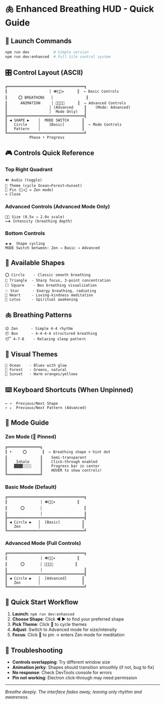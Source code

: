 # 🫁 Enhanced Breathing HUD - Quick Guide

## 🚀 Launch Commands
```bash
npm run dev           # Simple version
npm run dev:enhanced  # Full tile control system
```

## 🎛️ Control Layout (ASCII)

```
╔═══════════════════════════════════╗
║                   │ 🔊🎨📌✕      ║  ← Basic Controls
║     ⭕ BREATHING   │               ║
║      ANIMATION     │ 🔽🔼➖➕      ║  ← Advanced Controls
║                   │ (Advanced     ║    (Mode: Advanced)
║                   │  Mode Only)   ║
╠═══════════════════════════════════╣
║ ◀ SHAPE ▶    │  MODE SWITCH      ║
║   Circle     │    [Basic]        ║  ← Mode Controls
║   Pattern    │                   ║
╚═══════════════════════════════════╝
           Phase • Progress
```

## 🎮 Controls Quick Reference

### **Top Right Quadrant**
```
🔊 Audio (toggle)
🎨 Theme (cycle Ocean→Forest→Sunset)  
📌 Pin (📌→📍 = Zen mode)
✕ Close
```

### **Advanced Controls (Advanced Mode Only)**
```
🔽🔼 Size (0.5x → 2.0x scale)
➖➕ Intensity (breathing depth)
```

### **Bottom Controls**
```
◀ ▶  Shape cycling
MODE Switch between: Zen → Basic → Advanced
```

## 🌟 Available Shapes
```
⭕ Circle    - Classic smooth breathing
🔺 Triangle  - Sharp focus, 3-point concentration  
⬜ Square    - Box breathing visualization
✨ Star      - Energy breathing, radiating
💖 Heart     - Loving-kindness meditation
🪷 Lotus     - Spiritual awakening
```

## 🫁 Breathing Patterns
```
😌 Zen      - Simple 4-4 rhythm
📦 Box      - 4-4-4-4 structured breathing  
😴 4-7-8    - Relaxing sleep pattern
```

## 🎨 Visual Themes
```
🌊 Ocean    - Blues with glow
🌲 Forest   - Greens, natural
🌅 Sunset   - Warm oranges/yellows
```

## ⌨️ Keyboard Shortcuts (When Unpinned)
```
← →  Previous/Next Shape
↑ ↓  Previous/Next Pattern (Advanced)
```

## 🧘 Mode Guide

### **Zen Mode** (📍 Pinned)
```
╔═══════════════╗
║ •     ⭕       ║  ← Breathing shape + hint dot
║               ║    Semi-transparent
║    Inhale     ║    Click-through enabled
║   ▓▓▓▓░░░░    ║    Progress bar in center
║               ║    HOVER to show controls!
╚═══════════════╝
```

### **Basic Mode** (Default)
```
╔═══════════════════════════════════╗
║               │ 🔊🎨📌✕          ║
║      ⭕       │                   ║
║               │                   ║
╠═══════════════════════════════════╣
║ ◀ Circle ▶   │  [Basic]          ║
║   Zen        │                   ║
╚═══════════════════════════════════╝
```

### **Advanced Mode** (Full Controls)
```
╔═══════════════════════════════════╗
║               │ 🔊🎨📌✕          ║
║      ⭕       │ 🔽🔼➖➕          ║
║               │                   ║
╠═══════════════════════════════════╣
║ ◀ Circle ▶   │  [Advanced]       ║
║   Zen        │                   ║
╚═══════════════════════════════════╝
```

## 🎯 Quick Start Workflow

1. **Launch**: `npm run dev:enhanced`
2. **Choose Shape**: Click ◀ ▶ to find your preferred shape
3. **Pick Theme**: Click 🎨 to cycle themes  
4. **Adjust**: Switch to Advanced mode for size/intensity
5. **Focus**: Click 📌 to pin → enters Zen mode for meditation

## 🔧 Troubleshooting

- **Controls overlapping**: Try different window size
- **Animation jerky**: Shapes should transition smoothly (if not, bug to fix)
- **No response**: Check DevTools console for errors
- **Pin not working**: Electron click-through may need permission

---
*Breathe deeply. The interface fades away, leaving only rhythm and awareness.*